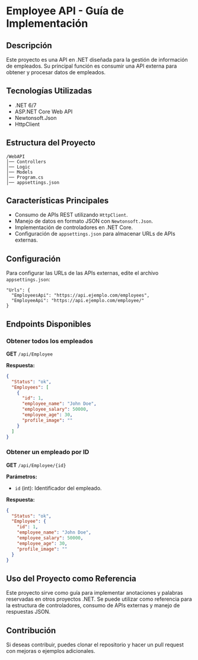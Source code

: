 # Employee API - Guía de Implementación

## Descripción
Este proyecto es una API en .NET diseñada para la gestión de información de empleados. Su principal función es consumir una API externa para obtener y procesar datos de empleados.

## Tecnologías Utilizadas
- .NET 6/7
- ASP.NET Core Web API
- Newtonsoft.Json
- HttpClient

## Estructura del Proyecto
```
/WebAPI
│── Controllers
│── Logic
│── Models
│── Program.cs
│── appsettings.json
```

## Características Principales
- Consumo de APIs REST utilizando `HttpClient`.
- Manejo de datos en formato JSON con `Newtonsoft.Json`.
- Implementación de controladores en .NET Core.
- Configuración de `appsettings.json` para almacenar URLs de APIs externas.

## Configuración
Para configurar las URLs de las APIs externas, edite el archivo `appsettings.json`:
```
"Urls": {
  "EmployeesApi": "https://api.ejemplo.com/employees",
  "EmployeeApi": "https://api.ejemplo.com/employee/"
}
```

## Endpoints Disponibles
### Obtener todos los empleados
**GET** `/api/Employee`

**Respuesta:**
```json
{
  "Status": "ok",
  "Employees": [
    {
      "id": 1,
      "employee_name": "John Doe",
      "employee_salary": 50000,
      "employee_age": 30,
      "profile_image": ""
    }
  ]
}
```

### Obtener un empleado por ID
**GET** `/api/Employee/{id}`

**Parámetros:**
- `id` (int): Identificador del empleado.

**Respuesta:**
```json
{
  "Status": "ok",
  "Employee": {
    "id": 1,
    "employee_name": "John Doe",
    "employee_salary": 50000,
    "employee_age": 30,
    "profile_image": ""
  }
}
```

## Uso del Proyecto como Referencia
Este proyecto sirve como guía para implementar anotaciones y palabras reservadas en otros proyectos .NET. Se puede utilizar como referencia para la estructura de controladores, consumo de APIs externas y manejo de respuestas JSON.

## Contribución
Si deseas contribuir, puedes clonar el repositorio y hacer un pull request con mejoras o ejemplos adicionales.
